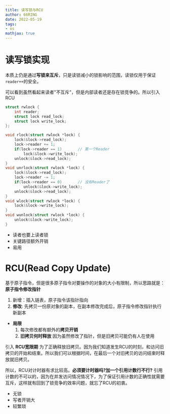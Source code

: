 ```yaml
---
title: 读写锁与RCU
author: 66RING
date: 2022-05-19
tags: 
- os
mathjax: true
---
```



# 读写锁实现

本质上仍是通过**写锁来互斥**，只是读锁减小的锁影响的范围，读锁仅用于保证`reader++`的安全。

可以看到虽然看起来读者"不互斥"，但是内部读者还是存在锁竞争的。所以引入RCU

```c
struct rwlock {
	int reader;
	struct lock read_lock;
	struct lock write_lock;
};

void rlock(struct rwlock *lock) {
	lock(&lock->read_lock);
	lock->reader += 1;
	if(lock->reader == 1) 		// 第一个Reader
		lock(&lock->write_lock);
	unlock(&lock->read_lock);
}
void unrlock(struct rwlock *lock) {
	lock(&lock->read_lock);
	lock->reader -= 1;
	if(lock->reader == 0) 		// 没有Reader了
		unlock(&lock->write_lock);
	unlock(&lock->read_lock);
}
void wlock(struct rwlock *lock) {
	lock(&lock->write_lock);
}
void wunlock(struct rwlock *lock) {
	unlock(&lock->write_lock);
}
```

- 读者也要上读者锁
- 关键路径额外开销
- 易用


# RCU(Read Copy Update)

基于原子指令，但是很多原子指令对要操作的对象的大小有限制，所以思路就是：**原子指令修改指针**

1. 新增：插入链表，原子指令该指针指向
2. **修改**: 先拷贝一份原对象的副本，在副本修改完成后，原子指令修改指针执行新副本

- **局限**
	1. 每次修改都有额外的**拷贝开销**
	2. **旧拷贝何时释放** 因为虽然修改了指针，但是旧拷贝可能仍有人在使用

引入 **RCU宽限期** 为了正确释放旧拷贝。因为我们知道发生RCU的时刻，和访问旧拷贝的开始和结束。所以我们可以根据时间，在最后一个对旧拷贝的访问结束时释放就旧拷贝。

所以，RCU对计时器有求比较高。**必须要计时器吗?加一个引用计数行不行?** 引用计数的不可以的，因为在并发访问情况情况下，为了保证引用计数的正确性就需要互斥，这样就有回到了锁竞争的效率问题，就忘了RCU的初衷。


- 无锁
- 写者开销大
- 较繁琐


